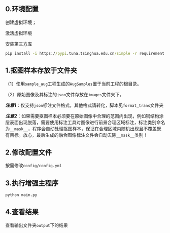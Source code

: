 ## 0.环境配置

创建虚拟环境；

激活虚拟环境

安装第三方库

```cmd
pip install -i https://pypi.tuna.tsinghua.edu.cn/simple -r requirement.txt
```



## 1.抠图样本存放于文件夹

（1）使用`sample_aug`工程生成的`AugSamples`置于当前工程的根目录。

（2）原始图像及其标注的`json`文件存放在`images`文件夹下。

***注意1***：仅支持`json`标注文件格式，其他格式请转化，脚本见`format_trans`文件夹

***注意2***：如果需要抠图样本必须要在原始图像中合理的范围内出现，例如钢结构涂层表面出现脱落，需要使用标注工具对图像进行前景合理区域标注，标注类别命名为`__mask__`，程序会自动处理抠图样本，保证在合理区域内随机出现且不覆盖既有目标。放心，最后生成的融合图像标注文件会自动去除`__mask__`类别！



## 2.修改配置文件

按需修改`config/config.yml`



## 3.执行增强主程序

```python
python main.py
```



## 4.查看结果

查看输出文件夹`output`下的结果